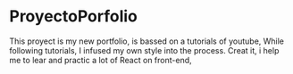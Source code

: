 # ProyectoPorfolio

This proyect is my new portfolio,
is bassed on a tutorials of youtube, While following tutorials, I infused my own style into the process.
Creat it, i help me to lear and practic a lot of React on front-end,
